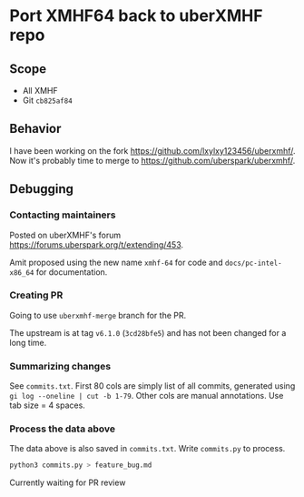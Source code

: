 # Port XMHF64 back to uberXMHF repo

## Scope
* All XMHF
* Git `cb825af84`

## Behavior
I have been working on the fork <https://github.com/lxylxy123456/uberxmhf/>.
Now it's probably time to merge to <https://github.com/uberspark/uberxmhf/>.

## Debugging

### Contacting maintainers
Posted on uberXMHF's forum <https://forums.uberspark.org/t/extending/453>.

Amit proposed using the new name `xmhf-64` for code and `docs/pc-intel-x86_64`
for documentation.

### Creating PR

Going to use `uberxmhf-merge` branch for the PR.

The upstream is at tag `v6.1.0` (`3cd28bfe5`) and has not been changed for a
long time.

### Summarizing changes

See `commits.txt`. First 80 cols are simply list of all commits, generated
using `gi log --oneline | cut -b 1-79`. Other cols are manual annotations.
Use tab size = 4 spaces.

### Process the data above

The data above is also saved in `commits.txt`. Write `commits.py` to process.

```sh
python3 commits.py > feature_bug.md
```

Currently waiting for PR review

